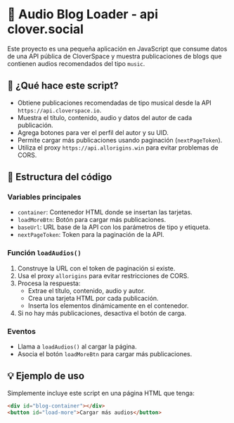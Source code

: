 # 🎵 Audio Blog Loader - api clover.social

Este proyecto es una pequeña aplicación en JavaScript que consume datos de una API pública de CloverSpace y muestra publicaciones de blogs que contienen audios recomendados del tipo `music`.

## 🧠 ¿Qué hace este script?

- Obtiene publicaciones recomendadas de tipo musical desde la API `https://api.cloverspace.io`.
- Muestra el título, contenido, audio y datos del autor de cada publicación.
- Agrega botones para ver el perfil del autor y su UID.
- Permite cargar más publicaciones usando paginación (`nextPageToken`).
- Utiliza el proxy `https://api.allorigins.win` para evitar problemas de CORS.

## 🔧 Estructura del código

### Variables principales

- `container`: Contenedor HTML donde se insertan las tarjetas.
- `loadMoreBtn`: Botón para cargar más publicaciones.
- `baseUrl`: URL base de la API con los parámetros de tipo y etiqueta.
- `nextPageToken`: Token para la paginación de la API.

### Función `loadAudios()`

1. Construye la URL con el token de paginación si existe.
2. Usa el proxy `allorigins` para evitar restricciones de CORS.
3. Procesa la respuesta:
   - Extrae el título, contenido, audio y autor.
   - Crea una tarjeta HTML por cada publicación.
   - Inserta los elementos dinámicamente en el contenedor.
4. Si no hay más publicaciones, desactiva el botón de carga.

### Eventos

- Llama a `loadAudios()` al cargar la página.
- Asocia el botón `loadMoreBtn` para cargar más publicaciones.

## 💡 Ejemplo de uso

Simplemente incluye este script en una página HTML que tenga:

```html
<div id="blog-container"></div>
<button id="load-more">Cargar más audios</button>
```
